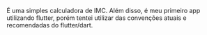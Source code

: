 É uma simples calculadora de IMC.
Além disso, é meu primeiro app utilizando flutter, porém tentei utilizar das convenções atuais e recomendadas do flutter/dart.
